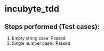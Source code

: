 # incubyte_tdd

## Steps performed (Test cases):
1. Empty string case :Passed
2. Single number case : Passed